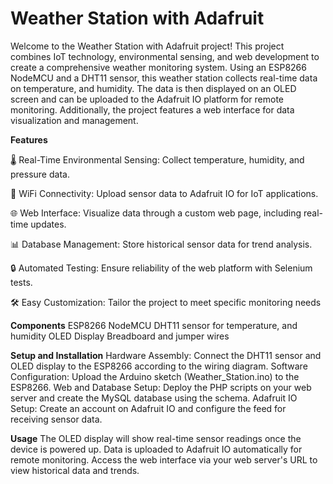 # Weather Station with Adafruit
Welcome to the Weather Station with Adafruit project! This project combines IoT technology, environmental sensing, and web development to create a comprehensive weather monitoring system. Using an ESP8266 NodeMCU and a DHT11 sensor, this weather station collects real-time data on temperature, and humidity. The data is then displayed on an OLED screen and can be uploaded to the Adafruit IO platform for remote monitoring. Additionally, the project features a web interface for data visualization and management.

**Features**

🌡 Real-Time Environmental Sensing: Collect temperature, humidity, and pressure data.

📡 WiFi Connectivity: Upload sensor data to Adafruit IO for IoT applications.

🌐 Web Interface: Visualize data through a custom web page, including real-time updates.

📊 Database Management: Store historical sensor data for trend analysis.

🔒 Automated Testing: Ensure reliability of the web platform with Selenium tests.

🛠 Easy Customization: Tailor the project to meet specific monitoring needs


**Components**
ESP8266 NodeMCU
DHT11 sensor for temperature, and humidity
OLED Display
Breadboard and jumper wires

**Setup and Installation**
Hardware Assembly: Connect the DHT11 sensor and OLED display to the ESP8266 according to the wiring diagram.
Software Configuration: Upload the Arduino sketch (Weather_Station.ino) to the ESP8266.
Web and Database Setup: Deploy the PHP scripts on your web server and create the MySQL database using the schema.
Adafruit IO Setup: Create an account on Adafruit IO and configure the feed for receiving sensor data.

**Usage**
The OLED display will show real-time sensor readings once the device is powered up.
Data is uploaded to Adafruit IO automatically for remote monitoring.
Access the web interface via your web server's URL to view historical data and trends.
